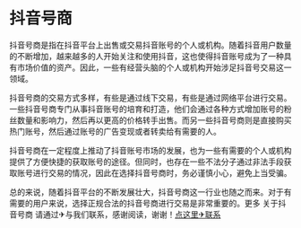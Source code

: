 # 抖音号商

抖音号商是指在抖音平台上出售或交易抖音账号的个人或机构。随着抖音用户数量的不断增加，越来越多的人开始关注和使用抖音，这也使得抖音账号成为了一种具有市场价值的资产。因此，一些有经营头脑的个人或机构开始涉足抖音号交易这一领域。

抖音号商的交易方式多样，有些是通过线下交易，有些是通过网络平台进行交易。一些抖音号商专门从事抖音账号的培育和打造，他们会通过各种方式增加账号的粉丝数量和影响力，然后再以更高的价格转手出售。而另一些抖音号商则是直接购买热门账号，然后通过账号的广告变现或者转卖给有需要的人。

抖音号商在一定程度上推动了抖音账号市场的发展，也为一些有需要的个人或机构提供了方便快捷的获取账号的途径。但同时，也存在一些不法分子通过非法手段获取账号进行交易的情况，因此在选择抖音号商时，务必谨慎小心，避免上当受骗。

总的来说，随着抖音平台的不断发展壮大，抖音号商这一行业也随之而来。对于有需要的用户来说，选择正规合法的抖音号商进行交易是非常重要的。更多 关于抖音号商 请通过✈与我们联系，感谢阅读，谢谢！[点这里✈联系](https://w.k02.cc)